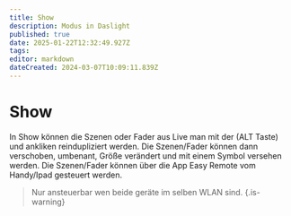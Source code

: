 ```yaml
---
title: Show
description: Modus in Daslight
published: true
date: 2025-01-22T12:32:49.927Z
tags: 
editor: markdown
dateCreated: 2024-03-07T10:09:11.839Z
---
```


# Show
In Show können die Szenen oder Fader aus Live man mit der (ALT Taste) und ankliken reindupliziert werden.
Die Szenen/Fader können dann verschoben, umbenant, Größe verändert und mit einem Symbol versehen werden.
Die Szenen/Fader können über die App Easy Remote vom Handy/Ipad gesteuert werden.
> Nur ansteuerbar wen beide geräte im selben WLAN sind.
{.is-warning}